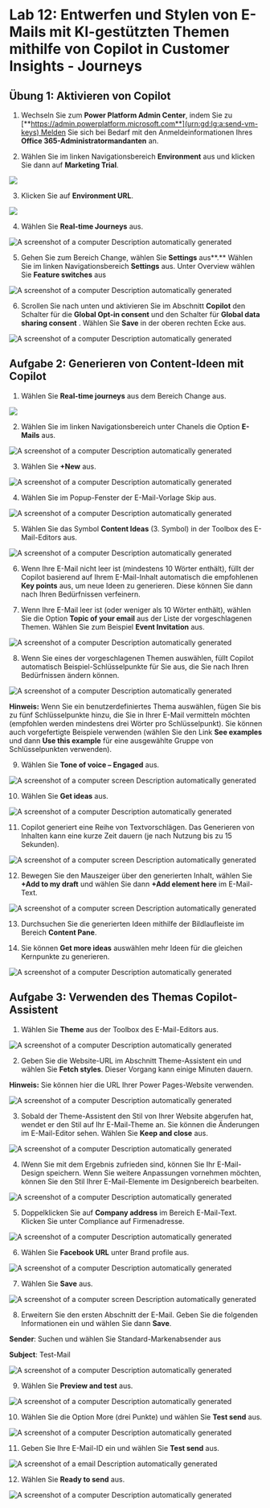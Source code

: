 # Lab 12: Entwerfen und Stylen von E-Mails mit KI-gestützten Themen mithilfe von Copilot in Customer Insights - Journeys

## Übung 1: Aktivieren von Copilot

1.  Wechseln Sie zum **Power Platform Admin Center**, indem Sie zu
    [**https://admin.powerplatform.microsoft.com**](urn:gd:lg:a:send-vm-keys) Melden
    Sie sich bei Bedarf mit den Anmeldeinformationen Ihres **Office
    365-Administratormandanten** an.

2.  Wählen Sie im linken Navigationsbereich **Environment** aus und
    klicken Sie dann auf **Marketing Trial**.

![](./media/image1.png)

3.  Klicken Sie auf **Environment URL**.

![](./media/image2.png)

4.  Wählen Sie **Real-time Journeys** aus.

![A screenshot of a computer Description automatically
generated](./media/image3.png)

5.  Gehen Sie zum Bereich Change, wählen Sie **Settings** aus**.**
    Wählen Sie im linken Navigationsbereich **Settings** aus. Unter
    Overview wählen Sie **Feature switches** aus

![A screenshot of a computer Description automatically
generated](./media/image4.png)

6.  Scrollen Sie nach unten und aktivieren Sie im Abschnitt **Copilot**
    den Schalter für die **Global Opt-in consent** und den Schalter für
    **Global data sharing consent** . Wählen Sie **Save** in der oberen
    rechten Ecke aus.

![A screenshot of a computer Description automatically
generated](./media/image5.png)

## Aufgabe 2: Generieren von Content-Ideen mit Copilot

1.  Wählen Sie **Real-time journeys** aus dem Bereich Change aus.

![](./media/image6.png)

2.  Wählen Sie im linken Navigationsbereich unter Chanels die Option
    **E-Mails** aus.

![A screenshot of a computer Description automatically
generated](./media/image7.png)

3.  Wählen Sie **+New** aus.

![A screenshot of a computer Description automatically
generated](./media/image8.png)

4.  Wählen Sie im Popup-Fenster der E-Mail-Vorlage Skip aus.

![A screenshot of a computer Description automatically
generated](./media/image9.png)

5.  Wählen Sie das Symbol **Content Ideas** (3. Symbol) in der Toolbox
    des E-Mail-Editors aus.

![A screenshot of a computer Description automatically
generated](./media/image10.png)

6.  Wenn Ihre E-Mail nicht leer ist (mindestens 10 Wörter enthält),
    füllt der Copilot basierend auf Ihrem E-Mail-Inhalt automatisch die
    empfohlenen **Key points** aus, um neue Ideen zu generieren. Diese
    können Sie dann nach Ihren Bedürfnissen verfeinern.

7.  Wenn Ihre E-Mail leer ist (oder weniger als 10 Wörter enthält),
    wählen Sie die Option **Topic of your email** aus der Liste der
    vorgeschlagenen Themen. Wählen Sie zum Beispiel **Event Invitation**
    aus.

![A screenshot of a computer Description automatically
generated](./media/image11.png)

8.  Wenn Sie eines der vorgeschlagenen Themen auswählen, füllt Copilot
    automatisch Beispiel-Schlüsselpunkte für Sie aus, die Sie nach Ihren
    Bedürfnissen ändern können.

![A screenshot of a computer Description automatically
generated](./media/image12.png)

**Hinweis:** Wenn Sie ein benutzerdefiniertes Thema auswählen, fügen Sie
bis zu fünf Schlüsselpunkte hinzu, die Sie in Ihrer E-Mail vermitteln
möchten (empfohlen werden mindestens drei Wörter pro Schlüsselpunkt).
Sie können auch vorgefertigte Beispiele verwenden (wählen Sie den Link
**See examples** und dann **Use this example** für eine ausgewählte
Gruppe von Schlüsselpunkten verwenden).

9.  Wählen Sie **Tone of voice – Engaged** aus.

![A screenshot of a computer screen Description automatically
generated](./media/image13.png)

10. Wählen Sie **Get ideas** aus.

![A screenshot of a computer Description automatically
generated](./media/image14.png)

11. Copilot generiert eine Reihe von Textvorschlägen. Das Generieren von
    Inhalten kann eine kurze Zeit dauern (je nach Nutzung bis zu 15
    Sekunden).

![A screenshot of a computer screen Description automatically
generated](./media/image15.png)

12. Bewegen Sie den Mauszeiger über den generierten Inhalt, wählen Sie
    **+Add to my draft** und wählen Sie dann **+Add element here** im
    E-Mail-Text.

![A screenshot of a computer screen Description automatically
generated](./media/image16.png)

13. Durchsuchen Sie die generierten Ideen mithilfe der Bildlaufleiste im
    Bereich **Content Pane**.

14. Sie können **Get more ideas** auswählen mehr Ideen für die gleichen
    Kernpunkte zu generieren.

![A screenshot of a computer Description automatically
generated](./media/image17.png)

## Aufgabe 3: Verwenden des Themas Copilot-Assistent

1.  Wählen Sie **Theme** aus der Toolbox des E-Mail-Editors aus.

![A screenshot of a computer Description automatically
generated](./media/image18.png)

2.  Geben Sie die Website-URL im Abschnitt Theme-Assistent ein und
    wählen Sie **Fetch styles**. Dieser Vorgang kann einige Minuten
    dauern.

**Hinweis:** Sie können hier die URL Ihrer Power Pages-Website
verwenden.

![A screenshot of a computer Description automatically
generated](./media/image19.png)

3.  Sobald der Theme-Assistent den Stil von Ihrer Website abgerufen hat,
    wendet er den Stil auf Ihr E-Mail-Theme an. Sie können die
    Änderungen im E-Mail-Editor sehen. Wählen Sie **Keep and close**
    aus.

![A screenshot of a computer Description automatically
generated](./media/image20.png)

4.  IWenn Sie mit dem Ergebnis zufrieden sind, können Sie Ihr
    E-Mail-Design speichern. Wenn Sie weitere Anpassungen vornehmen
    möchten, können Sie den Stil Ihrer E-Mail-Elemente im Designbereich
    bearbeiten.

![A screenshot of a computer Description automatically
generated](./media/image21.png)

5.  Doppelklicken Sie auf **Company address** im Bereich E-Mail-Text.
    Klicken Sie unter Compliance auf Firmenadresse.

![A screenshot of a computer Description automatically
generated](./media/image22.png)

6.  Wählen Sie **Facebook URL** unter Brand profile aus.

![A screenshot of a computer Description automatically
generated](./media/image23.png)

7.  Wählen Sie **Save** aus.

![A screenshot of a computer screen Description automatically
generated](./media/image24.png)

8.  Erweitern Sie den ersten Abschnitt der E-Mail. Geben Sie die
    folgenden Informationen ein und wählen Sie dann **Save**.

**Sender**: Suchen und wählen Sie Standard-Markenabsender aus

**Subject**: Test-Mail

![A screenshot of a computer Description automatically
generated](./media/image25.png)

9.  Wählen Sie **Preview and test** aus.

![A screenshot of a computer Description automatically
generated](./media/image26.png)

10. Wählen Sie die Option More (drei Punkte) und wählen Sie **Test
    send** aus.

![A screenshot of a computer Description automatically
generated](./media/image27.png)

11. Geben Sie Ihre E-Mail-ID ein und wählen Sie **Test send** aus.

![A screenshot of a email Description automatically
generated](./media/image28.png)

12. Wählen Sie **Ready to send** aus.

![A screenshot of a computer Description automatically
generated](./media/image29.png)
